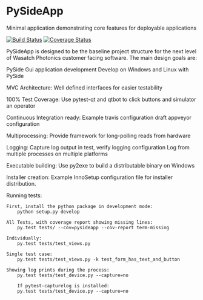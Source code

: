 # PySideApp
Minimal application demonstrating core features for deployable applications

[![Build Status](https://travis-ci.org/WasatchPhotonics/PySideApp.svg?branch=master)](https://travis-ci.org/WasatchPhotonics/PySideApp.svg?branch=master)
[![Coverage Status](https://coveralls.io/repos/WasatchPhotonics/PySideApp/badge.svg?branch=master&service=github)](https://coveralls.io/github/WasatchPhotonics/PySideApp?branch=master)

PySideApp is designed to be the baseline project structure for the next
level of Wasatch Photonics customer facing software. The main design
goals are:

PySide Gui application development
    Develop on Windows and Linux with PySide 

MVC Architecture:
   Well defined interfaces for easier testability 

100% Test Coverage:
    Use pytest-qt and qtbot to click buttons and simulator an operator

Continuous Integration ready:
    Example travis configuration
    draft appveyor configuration

Multiprocessing:
    Provide framework for long-polling reads from hardware

Logging:
    Capture log output in test, verify logging configuration
    Log from multiple processes on multiple platforms

Executable building:
    Use py2exe to build a distributable binary on Windows

Installer creation:
    Example InnoSetup configuration file for installer distribution.


Running tests:

    First, install the python package in development mode:
        python setup.py develop

    All Tests, with coverage report showing missing lines:
        py.test tests/ --cov=pysideapp --cov-report term-missing

    Individually:
        py.test tests/test_views.py 

    Single test case:
        py.test tests/test_views.py -k test_form_has_text_and_button

    Showing log prints during the process:
        py.test tests/test_device.py --capture=no

        If pytest-capturelog is installed:
        py.test tests/test_device.py --capture=no 





